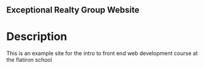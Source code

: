 Exceptional Realty Group Website
---

# Description

This is an example site for the intro to front end web development course at the flatiron school
